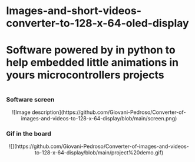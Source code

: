 # Images-and-short-videos-converter-to-128-x-64-oled-display
 <h1> Software powered by in python to help embedded little animations in yours microcontrollers projects <h1> 

<h3> Software screen</h3> 
<p style="text-align: center;">![Image description](https://github.com/Giovani-Pedroso/Converter-of-images-and-videos-to-128-x-64-display/blob/main/screen.png)</p>


 <h3>Gif in the board</h3> 

<p style="text-align: center;">![](https://github.com/Giovani-Pedroso/Converter-of-images-and-videos-to-128-x-64-display/blob/main/project%20demo.gif)</p>
